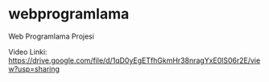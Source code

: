 # webprogramlama
Web Programlama Projesi

Video Linki: https://drive.google.com/file/d/1qD0yEgETfhGkmHr38nragYxE0lS06r2E/view?usp=sharing
